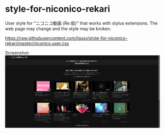 # style-for-niconico-rekari
User style for "ニコニコ動画 (Re:仮)" that works with stylus extensions. The web page may change and the style may be broken.

https://raw.githubusercontent.com/Igusy/style-for-niconico-rekari/master/niconico.user.css

Screenshot:
![alt text](images/screenshot.png "Title")
